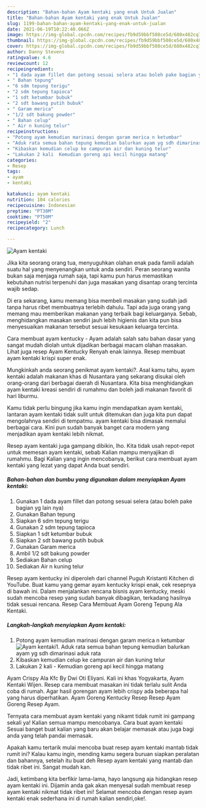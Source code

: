 ```yaml
---
description: "Bahan-bahan Ayam kentaki yang enak Untuk Jualan"
title: "Bahan-bahan Ayam kentaki yang enak Untuk Jualan"
slug: 1199-bahan-bahan-ayam-kentaki-yang-enak-untuk-jualan
date: 2021-06-19T10:22:40.066Z
image: https://img-global.cpcdn.com/recipes/fb9d59bbf508ce5d/680x482cq70/ayam-kentaki-foto-resep-utama.jpg
thumbnail: https://img-global.cpcdn.com/recipes/fb9d59bbf508ce5d/680x482cq70/ayam-kentaki-foto-resep-utama.jpg
cover: https://img-global.cpcdn.com/recipes/fb9d59bbf508ce5d/680x482cq70/ayam-kentaki-foto-resep-utama.jpg
author: Danny Stevens
ratingvalue: 4.6
reviewcount: 12
recipeingredient:
- "1 dada ayam fillet dan potong sesuai selera atau boleh pake bagian yg lain nya"
- " Bahan tepung"
- "6 sdm tepung terigu"
- "2 sdm tepung tapioca"
- "1 sdt ketumbar bubuk"
- "2 sdt bawang putih bubuk"
- " Garam merica"
- "1/2 sdt bakung powder"
- " Bahan celup"
- " Air n kuning telur"
recipeinstructions:
- "Potong ayam kemudian marinasi dengan garam merica n ketumbar"
- "Aduk rata semua bahan tepung kemudian balurkan ayam yg sdh dimarinasi aduk rata"
- "Kibaskan kemudian celup ke campuran air dan kuning telur"
- "Lakukan 2 kali  Kemudian goreng api kecil hingga matang"
categories:
- Resep
tags:
- ayam
- kentaki

katakunci: ayam kentaki 
nutrition: 104 calories
recipecuisine: Indonesian
preptime: "PT30M"
cooktime: "PT50M"
recipeyield: "2"
recipecategory: Lunch

---
```



![Ayam kentaki](https://img-global.cpcdn.com/recipes/fb9d59bbf508ce5d/680x482cq70/ayam-kentaki-foto-resep-utama.jpg)

Jika kita seorang orang tua, menyuguhkan olahan enak pada famili adalah suatu hal yang menyenangkan untuk anda sendiri. Peran seorang  wanita bukan saja menjaga rumah saja, tapi kamu pun harus memastikan kebutuhan nutrisi terpenuhi dan juga masakan yang disantap orang tercinta wajib sedap.

Di era  sekarang, kamu memang bisa membeli masakan yang sudah jadi tanpa harus ribet membuatnya terlebih dahulu. Tapi ada juga orang yang memang mau memberikan makanan yang terbaik bagi keluarganya. Sebab, menghidangkan masakan sendiri jauh lebih higienis dan kita pun bisa menyesuaikan makanan tersebut sesuai kesukaan keluarga tercinta. 

Cara membuat ayam kentucky - Ayam adalah salah satu bahan dasar yang sangat mudah diolah untuk dijadikan berbagai macam olahan masakan. Lihat juga resep Ayam Kentucky Renyah enak lainnya. Resep membuat ayam kentaki krispi super enak.

Mungkinkah anda seorang penikmat ayam kentaki?. Asal kamu tahu, ayam kentaki adalah makanan khas di Nusantara yang sekarang disukai oleh orang-orang dari berbagai daerah di Nusantara. Kita bisa menghidangkan ayam kentaki kreasi sendiri di rumahmu dan boleh jadi makanan favorit di hari liburmu.

Kamu tidak perlu bingung jika kamu ingin mendapatkan ayam kentaki, lantaran ayam kentaki tidak sulit untuk ditemukan dan juga kita pun dapat mengolahnya sendiri di tempatmu. ayam kentaki bisa dimasak memalui berbagai cara. Kini pun sudah banyak banget cara modern yang menjadikan ayam kentaki lebih nikmat.

Resep ayam kentaki juga gampang dibikin, lho. Kita tidak usah repot-repot untuk memesan ayam kentaki, sebab Kalian mampu menyajikan di rumahmu. Bagi Kalian yang ingin mencobanya, berikut cara membuat ayam kentaki yang lezat yang dapat Anda buat sendiri.

<!--inarticleads1-->

##### Bahan-bahan dan bumbu yang digunakan dalam menyiapkan Ayam kentaki:

1. Gunakan 1 dada ayam fillet dan potong sesuai selera (atau boleh pake bagian yg lain nya)
1. Gunakan  Bahan tepung
1. Siapkan 6 sdm tepung terigu
1. Gunakan 2 sdm tepung tapioca
1. Siapkan 1 sdt ketumbar bubuk
1. Siapkan 2 sdt bawang putih bubuk
1. Gunakan  Garam merica
1. Ambil 1/2 sdt bakung powder
1. Sediakan  Bahan celup
1. Sediakan  Air n kuning telur


Resep ayam kentucky ini diperoleh dari channel Puguh Kristanti Kitchen di YouTube. Buat kamu yang gemar ayam kentucky krispi enak, cek resepnya di bawah ini. Dalam menjalankan rencana bisnis ayam kentucky, meski sudah mencoba resep yang sudah banyak dibagikan, terkadang hasilnya tidak sesuai rencana. Resep Cara Membuat Ayam Goreng Tepung Ala Kentaki. 

<!--inarticleads2-->

##### Langkah-langkah menyiapkan Ayam kentaki:

1. Potong ayam kemudian marinasi dengan garam merica n ketumbar
<img src="https://img-global.cpcdn.com/steps/07bfa8620038bce8/160x128cq70/ayam-kentaki-langkah-memasak-1-foto.jpg" alt="Ayam kentaki">1. Aduk rata semua bahan tepung kemudian balurkan ayam yg sdh dimarinasi aduk rata
1. Kibaskan kemudian celup ke campuran air dan kuning telur
1. Lakukan 2 kali  - Kemudian goreng api kecil hingga matang


Ayam Crispy Ala Kfc By Dwi Oti Eliyani. Kali ini khas Yogyakarta, Ayam Kentaki Wijen. Resep cara membuat masakan ini tidak terlalu sulit Anda coba di rumah. Agar hasil gorengan ayam lebih crispy ada beberapa hal yang harus diperhatikan. Ayam Goreng Kentucky Resep Resep Ayam Goreng Resep Ayam. 

Ternyata cara membuat ayam kentaki yang nikamt tidak rumit ini gampang sekali ya! Kalian semua mampu mencobanya. Cara buat ayam kentaki Sesuai banget buat kalian yang baru akan belajar memasak atau juga bagi anda yang telah pandai memasak.

Apakah kamu tertarik mulai mencoba buat resep ayam kentaki mantab tidak rumit ini? Kalau kamu ingin, mending kamu segera buruan siapkan peralatan dan bahannya, setelah itu buat deh Resep ayam kentaki yang mantab dan tidak ribet ini. Sangat mudah kan. 

Jadi, ketimbang kita berfikir lama-lama, hayo langsung aja hidangkan resep ayam kentaki ini. Dijamin anda gak akan menyesal sudah membuat resep ayam kentaki nikmat tidak ribet ini! Selamat mencoba dengan resep ayam kentaki enak sederhana ini di rumah kalian sendiri,oke!.


